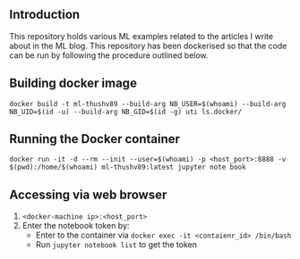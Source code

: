 ## Introduction
This repository holds various ML examples related to the articles I write about in the ML blog. This repository has been dockerised so that the code can be run by following the procedure outlined below.

## Building docker image
`docker build -t ml-thushv89 --build-arg NB_USER=$(whoami) --build-arg NB_UID=$(id -u) --build-arg NB_GID=$(id -g) uti
ls.docker/`

## Running the Docker container
`docker run -it -d --rm --init --user=$(whoami) -p <host_port>:8888 -v $(pwd):/home/$(whoami) ml-thushv89:latest jupyter note
book`

## Accessing via web browser
1. `<docker-machine ip>:<host_port>`
2. Enter the notebook token by:
	* Enter to the container via `docker exec -it <contaienr_id> /bin/bash`
	* Run `jupyter notebook list` to get the token